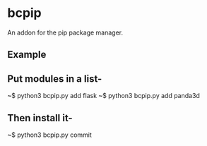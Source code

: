 # bcpip
An addon for the pip package manager.

## Example

## Put modules in a list-
~$ python3 bcpip.py add flask
~$ python3 bcpip.py add panda3d

## Then install it-
~$ python3 bcpip.py commit
